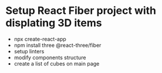 # Setup React Fiber project with displating 3D items

- npx create-react-app 
- npm install three @react-three/fiber
- setup linters
- modify components structure
- create a list of cubes on main page
